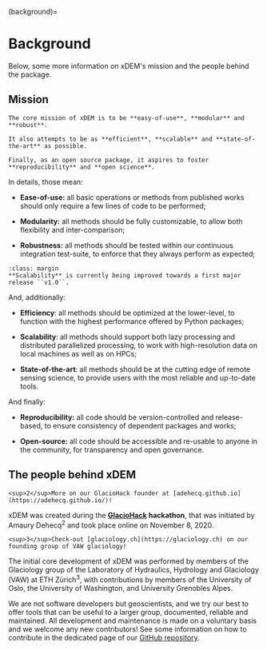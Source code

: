 (background)=

# Background

Below, some more information on xDEM's mission and the people behind the package.

## Mission

```{epigraph}
The core mission of xDEM is to be **easy-of-use**, **modular** and **robust**.

It also attempts to be as **efficient**, **scalable** and **state-of-the-art** as possible.

Finally, as an open source package, it aspires to foster **reproducibility** and **open science**.
```

In details, those mean:

- **Ease-of-use:** all basic operations or methods from published works should only require a few lines of code to be performed;

- **Modularity:** all methods should be fully customizable, to allow both flexibility and inter-comparison;

- **Robustness:** all methods should be tested within our continuous integration test-suite, to enforce that they always perform as expected;

```{note}
:class: margin
**Scalability** is currently being improved towards a first major release ``v1.0``.
```

And, additionally:

- **Efficiency**: all methods should be optimized at the lower-level, to function with the highest performance offered by Python packages;

- **Scalability**: all methods should support both lazy processing and distributed parallelized processing, to work with high-resolution data on local machines as well as on HPCs;

- **State-of-the-art**: all methods should be at the cutting edge of remote sensing science, to provide users with the most reliable and up-to-date tools.

And finally:

- **Reproducibility:** all code should be version-controlled and release-based, to ensure consistency of dependent
  packages and works;

- **Open-source:** all code should be accessible and re-usable to anyone in the community, for transparency and open governance.


## The people behind xDEM

```{margin}
<sup>2</sup>More on our GlacioHack founder at [adehecq.github.io](https://adehecq.github.io/)!
```

xDEM was created during the **[GlacioHack](https://github.com/GlacioHack) hackathon**, that was initiated by
Amaury Dehecq<sup>2</sup> and took place online on November 8, 2020.

```{margin}
<sup>3</sup>Check-out [glaciology.ch](https://glaciology.ch) on our founding group of VAW glaciology!
```

The initial core development of xDEM was performed by members of the Glaciology group of the Laboratory of Hydraulics, Hydrology and
Glaciology (VAW) at ETH Zürich<sup>3</sup>, with contributions by members of the University of Oslo, the University of Washington, and University
Grenobles Alpes.

We are not software developers but geoscientists, and we try our best to offer tools that can be useful to a larger group,
documented, reliable and maintained. All development and maintenance is made on a voluntary basis and we welcome
any new contributors! See some information on how to contribute in the dedicated page of our
[GitHub repository](https://github.com/GlacioHack/xdem/blob/main/CONTRIBUTING.md).

